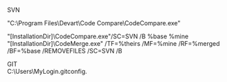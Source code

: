SVN

"C:\Program Files\Devart\Code Compare\CodeCompare.exe"  

"[InstallationDir]\CodeCompare.exe"/SC=SVN /B %base %mine  
"[InstallationDir]\CodeMerge.exe" /TF=%theirs /MF=%mine /RF=%merged /BF=%base /REMOVEFILES /SC=SVN /B

GIT  
C:\Users\MyLogin\.gitconfig. 


